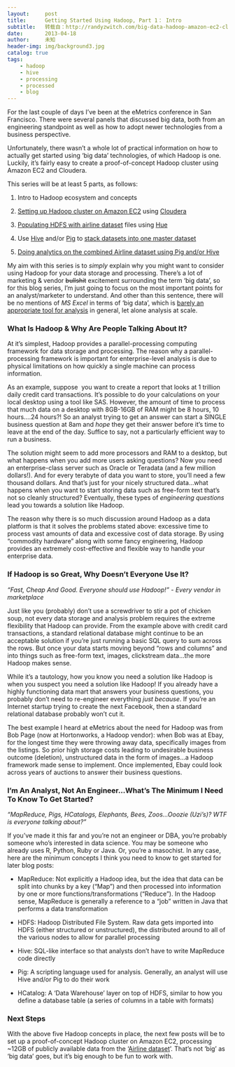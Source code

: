 ```yaml
---
layout:     post
title:      Getting Started Using Hadoop, Part 1： Intro
subtitle:   转载自：http://randyzwitch.com/big-data-hadoop-amazon-ec2-cloudera-part-1/
date:       2013-04-18
author:     未知
header-img: img/background3.jpg
catalog: true
tags:
    - hadoop
    - hive
    - processing
    - processed
    - blog
---
```


For the last couple of days I’ve been at the eMetrics conference in San Francisco. There were several panels that discussed big data, both from an engineering standpoint as well as how to adopt newer technologies from a business perspective.

Unfortunately, there wasn’t a whole lot of practical information on how to actually get started using ‘big data’ technologies, of which Hadoop is one.  Luckily, it’s fairly easy to create a proof-of-concept Hadoop cluster using Amazon EC2 and Cloudera.

This series will be at least 5 parts, as follows:

1. Intro to Hadoop ecosystem and concepts

1. [Setting up Hadoop cluster on Amazon EC2](http://randyzwitch.com/big-data-hadoop-amazon-ec2-cloudera-part-2) using [Cloudera](http://blog.cloudera.com/blog/2013/03/how-to-create-a-cdh-cluster-on-amazon-ec2-via-cloudera-manager)

1. [Populating HDFS with airline dataset](http://randyzwitch.com/uploading-data-hadoop-amazon-ec2-cloudera-part-3) files using [Hue](http://cloudera.github.io/hue)

1. Use [Hive](https://cwiki.apache.org/Hive/languagemanual-joins.html) and/or [Pig](http://pig.apache.org/) to [stack datasets into one master dataset](http://randyzwitch.com/hadoop-creating-tables-hive)

1. [Doing analytics on the combined Airline dataset using Pig and/or Hive](http://randyzwitch.com/getting-started-hadoop-hive-pig)


My aim with this series is to *simply* explain why you might want to consider using Hadoop for your data storage and processing. There’s a lot of marketing & vendor ~~bullshit~~ excitement surrounding the term ‘big data’, so for this blog series, I’m just going to focus on the most important points for an analyst/marketer to understand. And other than this sentence, there will be no mentions of *MS Excel* in terms of ‘big data’, which is [barely an appropriate tool for analysis](http://blog.revolutionanalytics.com/2013/04/more-reasons-not-to-use-excel-for-modeling.html) in general, let alone analysis at scale.

### What Is Hadoop & Why Are People Talking About It?

At it’s simplest, Hadoop provides a parallel-processing computing framework for data storage and processing. The reason why a parallel-processing framework is important for enterprise-level analysis is due to physical limitations on how quickly a single machine can process information.

As an example, suppose  you want to create a report that looks at 1 trillion daily credit card transactions. It’s possible to do your calculations on your local desktop using a tool like SAS. However, the amount of time to process that much data on a desktop with 8GB-16GB of RAM might be 8 hours, 10 hours….24 hours?! So an analyst trying to get an answer can start a SINGLE business question at 8am and *hope* they get their answer before it’s time to leave at the end of the day. Suffice to say, not a particularly efficient way to run a business.

The solution might seem to add more processors and RAM to a desktop, but what happens when you add more users asking questions? Now you need an enterprise-class server such as Oracle or Teradata (and a few million dollars!). And for every terabyte of data you want to store, you’ll need a few thousand dollars. And that’s just for your nicely structured data…what happens when you want to start storing data such as free-form text that’s not so cleanly structured? Eventually, these types of *engineering questions* lead you towards a solution like Hadoop.

The reason why there is so much discussion around Hadoop as a data platform is that it solves the problems stated above: excessive time to process vast amounts of data and excessive cost of data storage. By using “commodity hardware” along with some fancy engineering, Hadoop provides an extremely cost-effective and flexible way to handle your enterprise data.

### If Hadoop is so Great, Why Doesn’t Everyone Use It?

*“Fast, Cheap And Good. Everyone should use Hadoop!” - Every vendor in marketplace*

Just like you (probably) don’t use a screwdriver to stir a pot of chicken soup, not every data storage and analysis problem requires the extreme flexibility that Hadoop can provide. From the example above with credit card transactions, a standard relational database might continue to be an acceptable solution if you’re just running a basic SQL query to sum across the rows. But once your data starts moving beyond “rows and columns” and into things such as free-form text, images, clickstream data…the more Hadoop makes sense.

While it’s a tautology, how you know you need a solution like Hadoop is when you suspect you need a solution like Hadoop! If you already have a highly functioning data mart that answers your business questions, you probably don’t need to re-engineer everything *just because*. If you’re an Internet startup trying to create the next Facebook, then a standard relational database probably won’t cut it.

The best example I heard at eMetrics about the need for Hadoop was from Bob Page (now at Hortonworks, a Hadoop vendor): when Bob was at Ebay, for the longest time they were throwing away data, specifically images from the listings. So prior high storage costs leading to undesirable business outcome (deletion), unstructured data in the form of images…a Hadoop framework made sense to implement. Once implemented, Ebay could look across years of auctions to answer their business questions.

### I’m An Analyst, Not An Engineer…What’s The Minimum I Need To Know To Get Started?

*“MapReduce, Pigs, HCatalogs, Elephants, Bees, Zoos…Ooozie (Uzi’s)? WTF is everyone talking about?”*

If you’ve made it this far and you’re not an engineer or DBA, you’re probably someone who’s interested in data science. You may be someone who already uses R, Python, Ruby or Java. Or, you’re a masochist. In any case, here are the minimum concepts I think you need to know to get started for later blog posts:

- MapReduce: Not explicitly a Hadoop idea, but the idea that data can be split into chunks by a key (“Map”) and then processed into information by one or more functions/transformations (“Reduce”). In the Hadoop sense, MapReduce is generally a reference to a “job” written in Java that performs a data transformation

- HDFS: Hadoop Distributed File System. Raw data gets imported into HDFS (either structured or unstructured), the distributed around to all of the various nodes to allow for parallel processing

- Hive: SQL-like interface so that analysts don’t have to write MapReduce code directly

- Pig: A scripting language used for analysis. Generally, an analyst will use Hive and/or Pig to do their work

- HCatalog: A ‘Data Warehouse’ layer on top of HDFS, similar to how you define a database table (a series of columns in a table with formats)


### Next Steps

With the above five Hadoop concepts in place, the next few posts will be to set up a proof-of-concept Hadoop cluster on Amazon EC2, processing ~12GB of publicly available data from the ‘[Airline dataset](http://stat-computing.org/dataexpo/2009/the-data.html)’. That’s not ‘big’ as ‘big data’ goes, but it’s big enough to be fun to work with.

